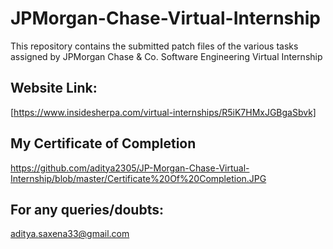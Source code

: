 # JPMorgan-Chase-Virtual-Internship

This repository contains the submitted patch files of the various tasks assigned by JPMorgan Chase &amp; Co. Software Engineering Virtual Internship

## Website Link:

[https://www.insidesherpa.com/virtual-internships/R5iK7HMxJGBgaSbvk]

## My Certificate of Completion 

https://github.com/aditya2305/JP-Morgan-Chase-Virtual-Internship/blob/master/Certificate%20Of%20Completion.JPG

## For any queries/doubts:

aditya.saxena33@gmail.com
